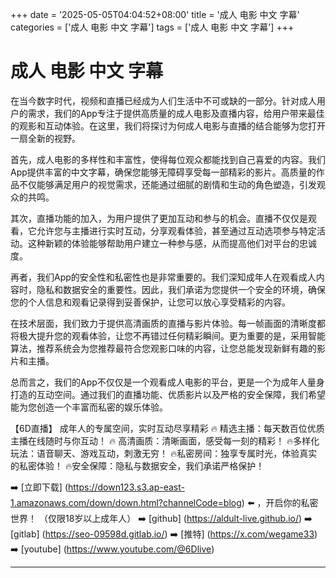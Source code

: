+++
date = '2025-05-05T04:04:52+08:00'
title = '成人 电影 中文 字幕'
categories = ['成人 电影 中文 字幕']
tags = ['成人 电影 中文 字幕']
+++

# 成人 电影 中文 字幕

在当今数字时代，视频和直播已经成为人们生活中不可或缺的一部分。针对成人用户的需求，我们的App专注于提供高质量的成人电影及直播内容，给用户带来最佳的观影和互动体验。在这里，我们将探讨为何成人电影与直播的结合能够为您打开一扇全新的视野。

首先，成人电影的多样性和丰富性，使得每位观众都能找到自己喜爱的内容。我们App提供丰富的中文字幕，确保您能够无障碍享受每一部精彩的影片。高质量的作品不仅能够满足用户的视觉需求，还能通过细腻的剧情和生动的角色塑造，引发观众的共鸣。

其次，直播功能的加入，为用户提供了更加互动和参与的机会。直播不仅仅是观看，它允许您与主播进行实时互动，分享观看体验，甚至通过互动选项参与特定活动。这种新颖的体验能够帮助用户建立一种参与感，从而提高他们对平台的忠诚度。

再者，我们App的安全性和私密性也是非常重要的。我们深知成年人在观看成人内容时，隐私和数据安全的重要性。因此，我们承诺为您提供一个安全的环境，确保您的个人信息和观看记录得到妥善保护，让您可以放心享受精彩的内容。

在技术层面，我们致力于提供高清画质的直播与影片体验。每一帧画面的清晰度都将极大提升您的观看体验，让您不再错过任何精彩瞬间。更为重要的是，采用智能算法，推荐系统会为您推荐最符合您观影口味的内容，让您总能发现新鲜有趣的影片和主播。

总而言之，我们的App不仅仅是一个观看成人电影的平台，更是一个为成年人量身打造的互动空间。通过我们的直播功能、优质影片以及严格的安全保障，我们希望能为您创造一个丰富而私密的娱乐体验。

【6D直播】
成年人的专属空间，实时互动尽享精彩
🔥 精选主播：每天数百位优质主播在线随时与你互动！
🔥 高清画质：清晰画面，感受每一刻的精彩！
🔥多样化玩法：语音聊天、游戏互动，刺激无穷！
🔥私密房间：独享专属时光，体验真实的私密体验！
🔥安全保障：隐私与数据安全，我们承诺严格保护！

➡️ [立即下载] (https://down123.s3.ap-east-1.amazonaws.com/down/down.html?channelCode=blog) ⬅️ ，开启你的私密世界！
（仅限18岁以上成年人）
➡️ [github] (https://aldult-live.github.io/)
➡️ [gitlab] (https://seo-09598d.gitlab.io/)
➡️ [推特] (https://x.com/wegame33)
➡️ [youtube] (https://www.youtube.com/@6Dlive)

---
